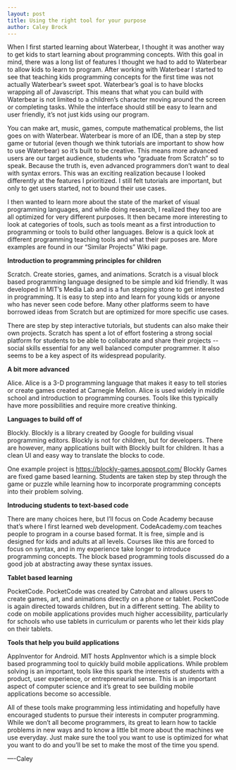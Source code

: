 ```yaml
---
layout: post
title: Using the right tool for your purpose
author: Caley Brock
---
```


When I first started learning about Waterbear, I thought it was another way to get kids to start learning about programming concepts. With this goal in mind, there was a long list of features I thought we had to add to Waterbear to allow kids to learn to program. After working with Waterbear I started to see that teaching kids programming concepts for the first time was not actually Waterbear’s sweet spot. Waterbear’s goal is to have blocks wrapping all of Javascript. This means that what you can build with Waterbear is not limited to a children’s character moving around the screen or completing tasks. While the interface should still be easy to learn and user friendly, it’s not just kids using our program.

You can make art, music, games, compute mathematical problems, the list goes on with Waterbear. Waterbear is more of an IDE, than a step by step game or tutorial (even though we think tutorials are important to show how to use Waterbear) so it’s built to be creative. This means more advanced users are our target audience, students who “graduate from Scratch” so to speak.  Because the truth is, even advanced programmers don’t want to deal with syntax errors. This was an exciting realization because I looked differently at the features I prioritized. I still felt tutorials are important, but only to get users started, not to bound their use cases.

I then wanted to learn more about the state of the market of visual programming languages, and while doing research, I realized they too are all optimized for very different purposes. It then became more interesting to look at categories of tools, such as tools meant as a first introduction to programming or tools to build other languages. Below is a quick look at different programming teaching tools and what their purposes are. More examples are found in our “Similar Projects” Wiki page.

**Introduction to programming principles for children**

Scratch. Create stories, games, and animations.
Scratch is a visual block based programming language designed to be simple and kid friendly. It was developed in MIT’s Media Lab and is a fun stepping stone to get interested in programming. It is easy to step into and learn for young kids or anyone who has never seen code before. Many other platforms seem to have borrowed ideas from Scratch but are optimized for more specific use cases.

There are step by step interactive tutorials, but students can also make their own projects. Scratch has spent a lot of effort fostering a strong social platform for students to be able to collaborate and share their projects -- social skills essential for any well balanced computer programmer. It also seems to be a key aspect of its widespread popularity.

**A bit more advanced**

Alice.
Alice is a 3-D programming language that makes it easy to tell stories or create games created at Carnegie Mellon. Alice is used widely in middle school and introduction to programming courses. Tools like this typically have more possibilities and require more creative thinking.

**Languages to build off of**

Blockly.
Blockly is a library created by Google for building visual programming editors. Blockly is not for children, but for developers. There are however, many applications built with Blockly built for children. It has a clean UI and easy way to translate the blocks to code.

One example project is https://blockly-games.appspot.com/
Blockly Games are fixed game based learning. Students are taken step by step through the game or puzzle while learning how to incorporate programming concepts into their problem solving.

**Introducing students to text-based code**

There are many choices here, but I’ll focus on Code Academy because that’s where I first learned web development.
CodeAcademy.com teaches people to program in a course based format. It is free, simple and is designed for kids and adults at all levels. Courses like this are forced to focus on syntax, and in my experience take longer to introduce programming concepts. The block based programming tools discussed do a good job at abstracting away these syntax issues.

**Tablet based learning**

PocketCode.
PocketCode was created by Catrobat and allows users to create games, art, and animations directly on a phone or tablet.  PocketCode is again directed towards children, but in a different setting. The ability to code on mobile applications provides much higher accessibility, particularly for schools who use tablets in curriculum or parents who let their kids play on their tablets.

**Tools that help you build applications**

AppInventor for Android.
MIT hosts AppInventor which is a simple block based programming tool to quickly build mobile applications. While problem solving is an important, tools like this spark the interests of students with a product, user experience, or entrepreneurial sense. This is an important aspect of computer science and it’s great to see building mobile applications become so accessible.


All of these tools make programming less intimidating and hopefully have encouraged students to pursue their interests in computer programming. While we don’t all become programmers, its great to learn how to tackle problems in new ways and to know a little bit more about the machines we use everyday. Just make sure the tool you want to use is optimized for what you want to do and you’ll be set to make the most of the time you spend.


—-Caley
